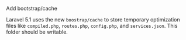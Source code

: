 Add bootstrap/cache

Laravel 5.1 uses the new `boostrap/cache` to store temporary
optimization files like `compiled.php`, `routes.php`, `config.php`, and
`services.json`. This folder should be writable.